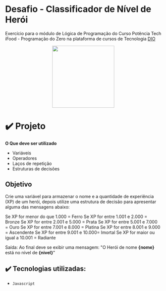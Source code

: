 # Desafio - Classificador de Nível de Herói

Exercício para o módulo de Lógica de Programação do Curso Potência Tech iFood - Programação do Zero na plataforma de cursos de Tecnologia [DIO](https://www.dio.me/) 

<div align="center">

<img src="https://hermes.dio.me/tracks/9388e8d8-00d5-4007-a7c9-357324fe73fa.png" width="200" height="200">

</div>

# ✔️ Projeto

**O Que deve ser utilizado**

- Variáveis
- Operadores
- Laços de repetição
- Estruturas de decisões

## Objetivo

Crie uma variável para armazenar o nome e a quantidade de experiência (XP) de um herói, depois utilize uma estrutura de decisão para apresentar alguma das mensagens abaixo:

Se XP for menor do que 1.000 = Ferro
Se XP for entre 1.001 e 2.000 = Bronze
Se XP for entre 2.001 e 5.000 = Prata
Se XP for entre 5.001 e 7.000 = Ouro
Se XP for entre 7.001 e 8.000 = Platina
Se XP for entre 8.001 e 9.000 = Ascendente
Se XP for entre 9.001 e 10.000= Imortal
Se XP for maior ou igual a 10.001 = Radiante

Saída:
Ao final deve se exibir uma mensagem:
"O Herói de nome **{nome}** está no nível de **{nivel}**"

## ✔️ Tecnologias utilizadas:

- ``Javascript``
